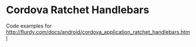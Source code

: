 Cordova Ratchet Handlebars 
====

Code examples for http://flurdy.com/docs/android/cordova_application_ratchet_handlebars.html


